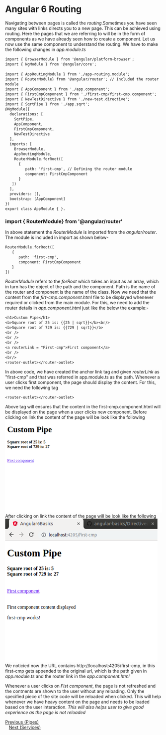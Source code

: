 # Angular 6 Routing
Navigating between pages is called the *routing*.Sometimes you have seen many sites with links directs you to a new page.
This can be achieved using routing. Here the pages that we are referring to will be in the form of components as we have already seen how to create a component. Let us now use the same component to understand the routing.
We have to make the following changes in *app.module.ts*
```
import { BrowserModule } from '@angular/platform-browser';
import { NgModule } from '@angular/core';

import { AppRoutingModule } from './app-routing.module';
import { RouterModule} from '@angular/router'; // Included the router module
import { AppComponent } from './app.component';
import { FirstCmpComponent } from './first-cmp/first-cmp.component';
import { NewTestDirective } from './new-test.directive';
import { SqrtPipe } from './app.sqrt';
@NgModule({
  declarations: [
    SqrtPipe,
    AppComponent,
    FirstCmpComponent,
    NewTestDirective
  ],
  imports: [
    BrowserModule,
    AppRoutingModule,
    RouterModule.forRoot([ 
      {
         path: 'first-cmp', // Defining the router module 
         component: FirstCmpComponent
      }
   ])
  ],
  providers: [],
  bootstrap: [AppComponent]
})
export class AppModule { }.
```
### import { RouterModule} from '@angular/router'
In above statement the *RouterModule* is imported from the *angular/router*. The module is included in import as shown below-
```
RouterModule.forRoot([
   {
      path: 'first-cmp',
      component: FirstCmpComponent
   }
])
```
*RouterModule* refers to the *forRoot* which takes an input as an array, which in turn has the object of the path and the component. Path is the name of the router and component is the name of the class.
Now we need that the content from the *firt-cmp.component.html* file to be displayed whenever required or clicked from the main module. For this, we need to add the router details in *app.component.html* just like the below the example:-
```
<h1>Custom Pipe</h1>
<b>Square root of 25 is: {{25 | sqrt}}</b><br/>
<b>Square root of 729 is: {{729 | sqrt}}</b>
<br />
<br />
<br />
<a routerLink = "First-cmp">First component</a>
<br />
<br/>
<router-outlet></router-outlet>
```
In above code, we have created the anchor link tag and given *routerLink* as "first-cmp" and that was referred in app.module.ts as the path.
Whenever a user clicks first component, the page should display the content. For this, we need the following tag 
```
<router-outlet></router-outlet>
```
Above tag will ensures that the content in the first-cmp.component.html will be displayed on the page when a user clicks new component.
Before clicking on link the content of the page will be look like the following
<img src="../images/beforeRouting.png" height="80%">
<br/>
After clicking on link the content of the page will be look like the following
<br/>
<img src="../images/afterRouting.png" height="80%">
<br/>
We noticied now the URL contains http://localhost:4205/first-cmp, in this first-cmp gets appended to the original url, which is the path given in *app.module.ts* and the router link in the *app.component.html*

Whenever a user clicks on *Fist component*, the page is not refreshed and the contnents are shown to the user without any reloading. Only the specified piece of the site code will be reloaded when clicked.
This will help whenever we have heavy content on the page and needs to be loaded based on the user interaction.
*This will also helps user to give good experience as the page is not reloaded*
<div>	
  <span><a href ="https://github.com/satish-dev/angular-basics/blob/master/documentation/Pipes.md" >Previous (Pipes)</a></span>
	&nbsp;&nbsp;&nbsp;&nbsp;&nbsp;&nbsp;&nbsp;&nbsp;&nbsp;&nbsp;&nbsp;&nbsp;&nbsp;
	&nbsp;&nbsp;&nbsp;&nbsp;&nbsp;&nbsp;&nbsp;&nbsp;&nbsp;&nbsp;&nbsp;&nbsp;&nbsp;
	&nbsp;&nbsp;&nbsp;&nbsp;&nbsp;&nbsp;&nbsp;&nbsp;&nbsp;&nbsp;&nbsp;&nbsp;&nbsp;
	&nbsp;&nbsp;&nbsp;&nbsp;&nbsp;&nbsp;&nbsp;&nbsp;&nbsp;&nbsp;&nbsp;&nbsp;&nbsp;
    &nbsp;&nbsp;&nbsp;&nbsp;&nbsp;&nbsp;&nbsp;&nbsp;&nbsp;&nbsp;&nbsp;&nbsp;&nbsp;
	&nbsp;&nbsp;&nbsp;&nbsp;&nbsp;&nbsp;&nbsp;&nbsp;&nbsp;&nbsp;&nbsp;&nbsp;&nbsp;
	&nbsp;&nbsp;&nbsp;&nbsp;&nbsp;&nbsp;&nbsp;&nbsp;&nbsp;&nbsp;&nbsp;&nbsp;&nbsp;
	&nbsp;&nbsp;
	<span><a href ="https://github.com/satish-dev/angular-basics/blob/master/documentation/Services.md" >Next (Services)</a> </span>
</div>

